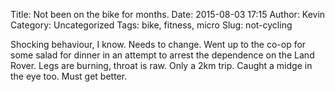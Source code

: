 Title: Not been on the bike for months.
Date: 2015-08-03 17:15
Author: Kevin
Category: Uncategorized
Tags: bike, fitness, micro
Slug: not-cycling

Shocking behaviour, I know. Needs to change. Went up to the co-op for some salad for dinner in an attempt to arrest the dependence on the Land Rover. Legs are burning, throat is raw. Only a 2km trip. Caught a midge in the eye too. Must get better.